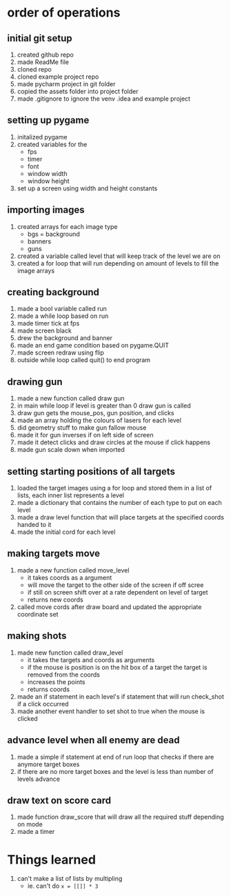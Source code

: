 # order of operations
## initial git setup
1. created github repo
2. made ReadMe file
3. cloned repo
4. cloned example project repo
5. made pycharm project in git folder
6. copied the assets folder into project folder
7. made .gitignore to ignore the venv .idea and example project

## setting up pygame
1. initalized pygame
2. created variables for the
    - fps
    - timer
    - font
    - window width
    - window height
3. set up a screen using width and height constants

## importing images
1. created arrays for each image type
    - bgs = background
    - banners
    - guns
2. created a variable called level that will keep track of the level we are on
3. created a for loop that will run depending on amount of levels to fill the image arrays

## creating background
1. made a bool variable called run
2. made a while loop based on run
3. made timer tick at fps
4. made screen black
5. drew the background and banner
6. made an end game condition based on pygame.QUIT
7. made screen redraw using flip
8. outside while loop called quit() to end program

## drawing gun
1. made a new function called draw gun
2. in main while loop if level is greater than 0 draw gun is called
3. draw gun gets the mouse_pos, gun position, and clicks
4. made an array holding the colours of lasers for each level
5. did geometry stuff to make gun fallow mouse
6. made it for gun inverses if on left side of screen
7. made it detect clicks and draw circles at the mouse if click happens
8. made gun scale down when imported

## setting starting positions of all targets
1. loaded the target images using a for loop and stored them in a list of lists, each inner list represents a level
2. made a dictionary that contains the number of each type to put on each level
3. made a draw level function that will place targets at the specified coords handed to it
4. made the initial cord for each level

## making targets move
1. made a new function called move_level
   - it takes coords as a argument
   - will move the target to the other side of the screen if off scree
   - if still on screen shift over at a rate dependent on level of target
   - returns new coords
2. called move cords after draw board and updated the appropriate coordinate set

## making shots
1. made new function called draw_level
   - it takes the targets and coords as arguments
   - if the mouse is position is on the hit box of a target the target is removed from the coords
   - increases the points
   - returns coords
2. made an if statement in each level's if statement that will run check_shot if a click occurred
3. made another event handler to set shot to true when the mouse is clicked

## advance level when all enemy are dead
1. made a simple if statement at end of run loop that checks if there are anymore target boxes
2. if there are no more target boxes and the level is less than number of levels advance

## draw text on score card
1. made function draw_score that will draw all the required stuff depending on mode
2. made a timer

# Things learned
1. can't make a list of lists by multipling
   - ie. can't do `x = [[]] * 3`